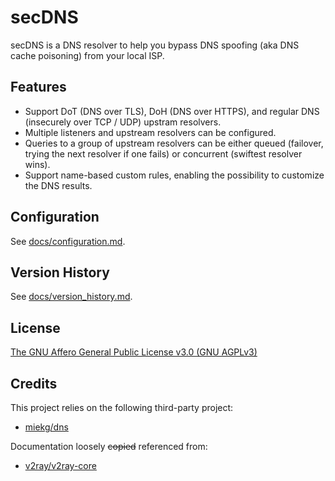 # secDNS

secDNS is a DNS resolver to help you bypass DNS spoofing (aka DNS cache poisoning) from your local ISP.

## Features

* Support DoT (DNS over TLS), DoH (DNS over HTTPS), and regular DNS (insecurely over TCP / UDP) upstram resolvers.
* Multiple listeners and upstream resolvers can be configured.
* Queries to a group of upstream resolvers can be either queued (failover, trying the next resolver if one fails) or concurrent (swiftest resolver wins).
* Support name-based custom rules, enabling the possibility to customize the DNS results.

## Configuration

See [docs/configuration.md](docs/configuration.md).

## Version History

See [docs/version_history.md](docs/version_history.md).

## License

[The GNU Affero General Public License v3.0 (GNU AGPLv3)](LICENSE)

## Credits

This project relies on the following third-party project:

* [miekg/dns](https://github.com/miekg/dns)

Documentation loosely ~~copied~~ referenced from:

* [v2ray/v2ray-core](https://github.com/v2ray/v2ray-core)

